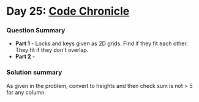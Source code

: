 # Day 25: [Code Chronicle](https://adventofcode.com/2024/day/25)

### Question Summary
- **Part 1** - Locks and keys given as 2D grids. Find if they fit each other. They fit if they don't overlap. 
- **Part 2** - 

### Solution summary 

As given in the problem, convert to heights and then check sum is not > 5 for any column.


